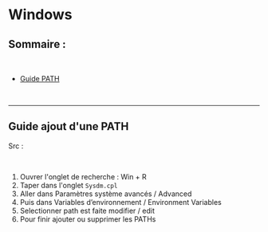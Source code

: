 # Windows

## Sommaire :

</br>

- [Guide PATH](#PATH)

</br>

---

## Guide ajout d'une PATH 

Src :

</br>

1. Ouvrer l'onglet de recherche : Win + R
2. Taper dans l'onglet `Sysdm.cpl`
3. Aller dans Paramètres système avancés / Advanced
4. Puis dans Variables d’environnement / Environment Variables
5. Selectionner path est faite modifier / edit
6. Pour finir ajouter ou supprimer les PATHs

</br>
